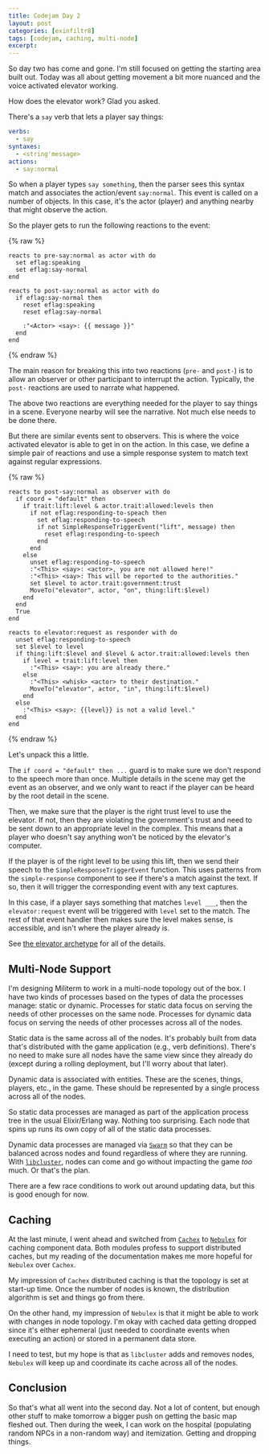 ```yaml
---
title: Codejam Day 2
layout: post
categories: [exinfiltr8]
tags: [codejam, caching, multi-node]
excerpt:
---
```

So day two has come and gone. I'm still focused on getting the starting area built out. Today was all about getting movement a bit more nuanced and the voice activated elevator working.

How does the elevator work? Glad you asked.

There's a `say` verb that lets a player say things:

```yaml
verbs:
  - say
syntaxes:
  - <string'message>
actions:
  - say:normal
```

So when a player types `say something`, then the parser sees this syntax match and associates
the action/event `say:normal`. This event is called on a number of objects. In this case, it's the actor (player) and anything nearby that might observe the action.

So the player gets to run the following reactions to the event:

{% raw %}
```
reacts to pre-say:normal as actor with do
  set eflag:speaking
  set eflag:say-normal
end

reacts to post-say:normal as actor with do
  if eflag:say-normal then
    reset eflag:speaking
    reset eflag:say-normal

    :"<Actor> <say>: {{ message }}"
  end
end
```
{% endraw %}

The main reason for breaking this into two reactions (`pre-` and `post-`) is to allow an observer or other participant to interrupt the action. Typically, the `post-` reactions are used to narrate what happened.

The above two reactions are everything needed for the player to say things in a scene. Everyone nearby will see the narrative. Not much else needs to be done there.

But there are similar events sent to observers. This is where the voice activated elevator is able to get in on the action. In this case, we define a simple pair of reactions and use a simple response system to match text against regular expressions.

{% raw %}
```
reacts to post-say:normal as observer with do
  if coord = "default" then
    if trait:lift:level & actor.trait:allowed:levels then
      if not eflag:responding-to-speach then
        set eflag:responding-to-speech
        if not SimpleResponseTriggerEvent("lift", message) then
          reset eflag:responding-to-speech
        end
      end
    else
      unset eflag:responding-to-speech
      :"<This> <say>: <actor>, you are not allowed here!"
      :"<This> <say>: This will be reported to the authorities."
      set $level to actor.trait:government:trust
      MoveTo("elevator", actor, "on", thing:lift:$level)
    end
  end
  True
end

reacts to elevator:request as responder with do
  unset eflag:responding-to-speech
  set $level to level
  if thing:lift:$level and $level & actor.trait:allowed:levels then
    if level = trait:lift:level then
      :"<This> <say>: you are already there."
    else
      :"<This> <whisk> <actor> to their destination."
      MoveTo("elevator", actor, "in", thing:lift:$level)
    end
  else
    :"<This> <say>: {{level}} is not a valid level."
  end
end
```
{% endraw %}

Let's unpack this a little.

The `if coord = "default" then ...` guard is to make sure we don't respond to the speech more than once. Multiple details in the scene may get the event as an observer, and we only want to react if the player can be heard by the root detail in the scene.

Then, we make sure that the player is the right trust level to use the elevator. If not, then they are violating the government's trust and need to be sent down to an appropriate level in the complex. This means that a player who doesn't say anything won't be noticed by the elevator's computer.

If the player is of the right level to be using this lift, then we send their speech to the `SimpleResponseTriggerEvent` function. This uses patterns from the `simple-response` component to see if there's a match against the text. If so, then it will trigger the corresponding event with any text captures.

In this case, if a player says something that matches `level ___`, then the `elevator:request` event will be triggered with `level` set to the match. The rest of that event handler then makes sure the level makes sense, is accessible, and isn't where the player already is.

See [the elevator archetype](https://github.com/jgsmith/exinfiltr8/blob/master/priv/game/std/archetypes/elevator.mt) for all of the details.

## Multi-Node Support

I'm designing Militerm to work in a multi-node topology out of the box. I have two kinds of processes based on the types of data the processes manage: static or dynamic. Processes for static data focus on serving the needs of other processes on the same node. Processes for dynamic data focus on serving the needs of other processes across all of the nodes.

Static data is the same across all of the nodes. It's probably built from data that's distributed with the game application (e.g., verb definitions). There's no need to make sure all nodes have the same view since they already do (except during a rolling deployment, but I'll worry about that later).

Dynamic data is associated with entities. These are the scenes, things, players, etc., in the game. These should be represented by a single process across all of the nodes.

So static data processes are managed as part of the application process tree in the usual Elixir/Erlang way. Nothing too surprising. Each node that spins up runs its own copy of all of the static data processes.

Dynamic data processes are managed via [`Swarm`](https://hex.pm/packages/Swarm) so that they can be balanced across nodes and found regardless of where they are running. With [`libcluster`](https://hex.pm/packages/libcluster), nodes can come and go without impacting the game *too* much. Or that's the plan.

There are a few race conditions to work out around updating data, but this is good enough for now.

## Caching

At the last minute, I went ahead and switched from [`Cachex`](https://hex.pm/packages/cachex) to [`Nebulex`](https://hex.pm/packages/nebulex) for caching component data. Both modules profess to support distributed caches, but my reading of the documentation makes me more hopeful for `Nebulex` over `Cachex`.

My impression of `Cachex` distributed caching is that the topology is set at start-up time. Once the number of nodes is known, the distribution algorithm is set and things go from there.

On the other hand, my impression of `Nebulex` is that it might be able to work with changes in node topology. I'm okay with cached data getting dropped since it's either ephemeral (just needed to coordinate events when executing an action) or stored in a permanent data store.

I need to test, but my hope is that as `libcluster` adds and removes nodes, `Nebulex` will keep up and coordinate its cache across all of the nodes.

## Conclusion

So that's what all went into the second day. Not a lot of content, but enough other stuff to make tomorrow a bigger push on getting the basic map fleshed out. Then during the week, I can work on the hospital (populating random NPCs in a non-random way) and itemization. Getting and dropping things.
